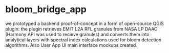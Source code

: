 # bloom_bridge_app
we prototyped a backend proof-of-concept in a form of open-source QGIS plugin: the plugin retrieves EMIT L2A RFL granules from NASA LP DAAC (Harmony API was used to recieve granules) and converts them into analytical layers with spectral index calculations used for bloom detection algorithms. Also User App UI main interface mockups created.
